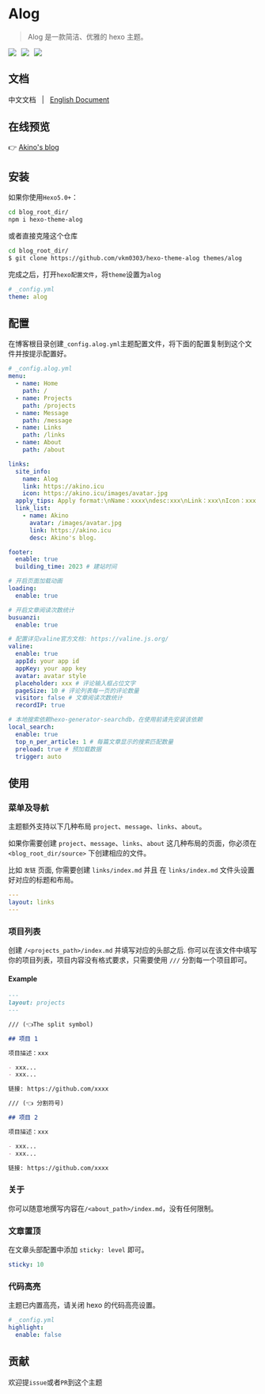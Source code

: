 # Alog

> Alog 是一款简洁、优雅的 hexo 主题。

<div style="display: flex;">
  <img style="margin-right: 10px" src="https://img.shields.io/npm/v/hexo-theme-alog" />
  <img style="margin-right: 10px" src="https://img.shields.io/npm/dw/hexo-theme-alog"/>
  <img style="margin-right: 10px" src="https://img.shields.io/github/license/vkm0303/hexo-theme-alog"/>
</div>

## 文档

中文文档 &nbsp; | &nbsp; [English Document](/README.md)

## 在线预览

👉 [Akino's blog](https://akino.icu)

## 安装

如果你使用`Hexo5.0+`：

```bash
cd blog_root_dir/
npm i hexo-theme-alog
```

或者直接克隆这个仓库

```bash
cd blog_root_dir/
$ git clone https://github.com/vkm0303/hexo-theme-alog themes/alog
```

完成之后，打开`hexo配置文件`，将`theme`设置为`alog`

```yml
# _config.yml
theme: alog
```

## 配置

在博客根目录创建`_config.alog.yml`主题配置文件，将下面的配置复制到这个文件并按提示配置好。

```yml
# _config.alog.yml
menu:
  - name: Home
    path: /
  - name: Projects
    path: /projects
  - name: Message
    path: /message
  - name: Links
    path: /links
  - name: About
    path: /about

links:
  site_info:
    name: Alog
    link: https://akino.icu
    icon: https://akino.icu/images/avatar.jpg
  apply_tips: Apply format:\nName：xxxx\ndesc:xxx\nLink：xxx\nIcon：xxx
  link_list:
    - name: Akino
      avatar: /images/avatar.jpg
      link: https://akino.icu
      desc: Akino's blog.

footer:
  enable: true
  building_time: 2023 # 建站时间

# 开启页面加载动画
loading:
  enable: true

# 开启文章阅读次数统计
busuanzi:
  enable: true

# 配置详见valine官方文档: https://valine.js.org/
valine:
  enable: true
  appId: your app id
  appKey: your app key
  avatar: avatar style
  placeholder: xxx # 评论输入框占位文字
  pageSize: 10 # 评论列表每一页的评论数量
  visitor: false # 文章阅读次数统计
  recordIP: true

# 本地搜索依赖hexo-generator-searchdb，在使用前请先安装该依赖
local_search:
  enable: true
  top_n_per_article: 1 # 每篇文章显示的搜索匹配数量
  preload: true # 预加载数据
  trigger: auto
```

## 使用

### 菜单及导航

主题额外支持以下几种布局 `project`、`message`、`links`、`about`。

如果你需要创建 `project`、`message`、`links`、`about` 这几种布局的页面，你必须在 `<blog_root_dir/source>` 下创建相应的文件。

比如 `友链` 页面, 你需要创建 `links/index.md` 并且 在 `links/index.md` 文件头设置好对应的标题和布局。

```yml
---
layout: links
---
```

### 项目列表

创建 `/<projects_path>/index.md` 并填写对应的头部之后. 你可以在该文件中填写你的项目列表，项目内容没有格式要求，只需要使用 `///` 分割每一个项目即可。

#### Example

```md
---
layout: projects
---

/// (👈The split symbol)

## 项目 1

项目描述：xxx

- xxx...
- xxx...

链接: https://github.com/xxxx

/// (👈 分割符号)

## 项目 2

项目描述：xxx

- xxx...
- xxx...

链接: https://github.com/xxxx
```

### 关于

你可以随意地撰写内容在`/<about_path>/index.md`，没有任何限制。

### 文章置顶

在文章头部配置中添加 `sticky: level` 即可。

```yml
sticky: 10
```

### 代码高亮

主题已内置高亮，请关闭 hexo 的代码高亮设置。

```yml
# _config.yml
highlight:
  enable: false
```

## 贡献

欢迎提`issue`或者`PR`到这个主题
